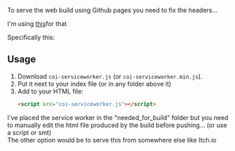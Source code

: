 <p>To serve the web build using Github pages you need to fix the headers...</p>
<p>I'm using <a href="https://github.com/gzuidhof/coi-serviceworker">this</a>for that</p>
<p>Specifically this:</p>

## Usage

1. Download `coi-serviceworker.js` (or `coi-serviceworker.min.js`).
2. Put it next to your index file (or in any folder above it)
3. Add to your HTML file:
    ```html
    <script src="coi-serviceworker.js"></script>
    ```

I've placed the service worker in the "needed_for_build" folder but you need to manually edit the html file produced by the build before pushing... (or use a script or smt)<br>
The other option would be to serve this from somewhere else like Itch.io